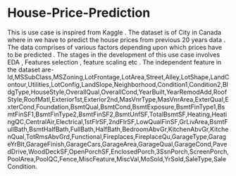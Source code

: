 # House-Price-Prediction

This is use case is inspired from Kaggle . The dataset is of City in Canada where in we have to predict the house prices from previous 20 years data . The data comprises of various factors depending upon which prices have to be predicted . The stages in the development of this use case involves EDA , Features selection , feature scaling etc .
The independent feature in the dataset are-Id,MSSubClass,MSZoning,LotFrontage,LotArea,Street,Alley,LotShape,LandContour,Utilities,LotConfig,LandSlope,Neighborhood,Condition1,Condition2,BldgType,HouseStyle,OverallQual,OverallCond,YearBuilt,YearRemodAdd,RoofStyle,RoofMatl,Exterior1st,Exterior2nd,MasVnrType,MasVnrArea,ExterQual,ExterCond,Foundation,BsmtQual,BsmtCond,BsmtExposure,BsmtFinType1,BsmtFinSF1,BsmtFinType2,BsmtFinSF2,BsmtUnfSF,TotalBsmtSF,Heating,HeatingQC,CentralAir,Electrical,1stFlrSF,2ndFlrSF,LowQualFinSF,GrLivArea,BsmtFullBath,BsmtHalfBath,FullBath,HalfBath,BedroomAbvGr,KitchenAbvGr,KitchenQual,TotRmsAbvGrd,Functional,Fireplaces,FireplaceQu,GarageType,GarageYrBlt,GarageFinish,GarageCars,GarageArea,GarageQual,GarageCond,PavedDrive,WoodDeckSF,OpenPorchSF,EnclosedPorch,3SsnPorch,ScreenPorch,PoolArea,PoolQC,Fence,MiscFeature,MiscVal,MoSold,YrSold,SaleType,SaleCondition.
